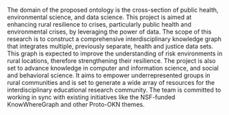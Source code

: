The domain of the proposed ontology is the cross-section of public health, environmental science, and data science. This project is aimed at enhancing rural resilience to crises, particularly public health and environmental crises, by leveraging the power of data. The scope of this research is to construct a comprehensive interdisciplinary knowledge graph that integrates multiple, previously separate, health and justice data sets. This graph is expected to improve the understanding of risk environments in rural locations, therefore strengthening their resilience. The project is also set to advance knowledge in computer and information science, and social and behavioral science. It aims to empower underrepresented groups in rural communities and is set to generate a wide array of resources for the interdisciplinary educational research community. The team is committed to working in sync with existing initiatives like the NSF-funded KnowWhereGraph and other Proto-OKN themes.